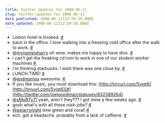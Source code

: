 ```yaml
---
title: Twitter Updates for 2008-06-11
slug: twitter-updates-for-2008-06-11
date_published: 2008-06-11T22:59:59.000Z
date_updated: 2008-06-11T22:59:59.000Z
---
```


- Lisbon hotel is booked. [#](http://twitter.com/joelgoodman/statuses/831760948)
- back in the office. I love walking into a freezing cold office after the walk to work. [#](http://twitter.com/joelgoodman/statuses/832150177)
- @[mynameisharry](http://twitter.com/mynameisharry) oh wow. makes me happy to have divs. [#](http://twitter.com/joelgoodman/statuses/832191327)
- i can't get the freaking cd rom to work in one of our student worker machines [#](http://twitter.com/joelgoodman/statuses/832242270)
- i'm thinking starbucks. I wish there was one close by. [#](http://twitter.com/joelgoodman/statuses/832265530)
- LUNCH TIME! [#](http://twitter.com/joelgoodman/statuses/832320086)
- @[andreanjos](http://twitter.com/andreanjos) awesome. [#](http://twitter.com/joelgoodman/statuses/832374232)
- If you like music, you must download this: [http://tinyurl.com/5vjqt6](http://tinyurl.com/5vjqt6)[#](http://twitter.com/joelgoodman/statuses/832389264)
- @[sMoRTy71](http://twitter.com/sMoRTy71) yeah, aren't they???  I got mine a few weeks ago. [#](http://twitter.com/joelgoodman/statuses/832412657)
- gosh what's with all these rush jobs? [#](http://twitter.com/joelgoodman/statuses/832460266)
- @[astarrynight](http://twitter.com/astarrynight) lime green and coral! [#](http://twitter.com/joelgoodman/statuses/832468833)
- ech. got a headache. probably from a lack of caffeine. [#](http://twitter.com/joelgoodman/statuses/832484164)
